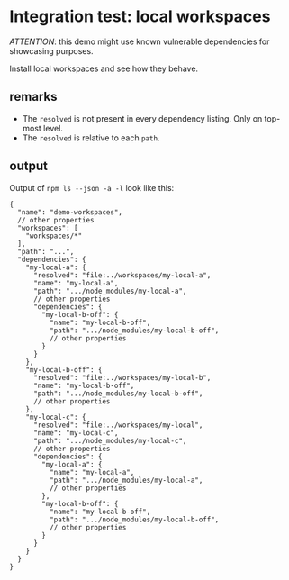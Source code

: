 # Integration test: local workspaces

*ATTENTION*: this demo might use known vulnerable dependencies for showcasing purposes.

Install local workspaces and see how they behave.


## remarks

* The `resolved` is not present in every dependency listing. Only on top-most level.
* The `resolved` is relative to each `path`.

## output

Output of `npm ls --json -a -l` look like this:

```json5
{
  "name": "demo-workspaces",
  // other properties
  "workspaces": [
    "workspaces/*"
  ],
  "path": "...",
  "dependencies": {
    "my-local-a": {
      "resolved": "file:../workspaces/my-local-a",
      "name": "my-local-a",
      "path": ".../node_modules/my-local-a",
      // other properties
      "dependencies": {
        "my-local-b-off": {
          "name": "my-local-b-off",
          "path": ".../node_modules/my-local-b-off",
          // other properties
        }
      }
    },
    "my-local-b-off": {
      "resolved": "file:../workspaces/my-local-b",
      "name": "my-local-b-off",
      "path": ".../node_modules/my-local-b-off",
      // other properties
    },
    "my-local-c": {
      "resolved": "file:../workspaces/my-local",
      "name": "my-local-c",
      "path": ".../node_modules/my-local-c",
      // other properties
      "dependencies": {
        "my-local-a": {
          "name": "my-local-a",
          "path": ".../node_modules/my-local-a",
          // other properties
        },
        "my-local-b-off": {
          "name": "my-local-b-off",
          "path": ".../node_modules/my-local-b-off",
          // other properties
        }
      }
    }
  }
}
```

